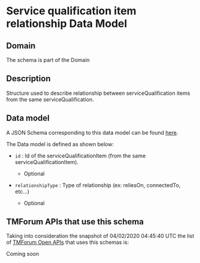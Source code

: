 # Service qualification item relationship Data Model

## Domain

The  schema is part of the  Domain

## Description

Structure used to describe relationship between serviceQualification items from the same serviceQualification.

## Data model

A JSON Schema corresponding to this data model can be found
[here](https://github.com/tmforum-rand/schemas/blob/candidates/Service/ServiceQualificationItemRelationship.schema.json).

The Data model is defined as shown below:
- `id` : Id of the serviceQualificationItem (from the same serviceQualificationItem).

  - Optional

- `relationshipType` : Type of relationship (ex: reliesOn, connectedTo, etc...)

  - Optional





## TMForum APIs that use this schema

Taking into consideration the snapshot of 04/02/2020 04:45:40 UTC the list of [TMForum Open APIs](https://www.tmforum.org/open-apis/) that uses this schemas is:

Coming soon